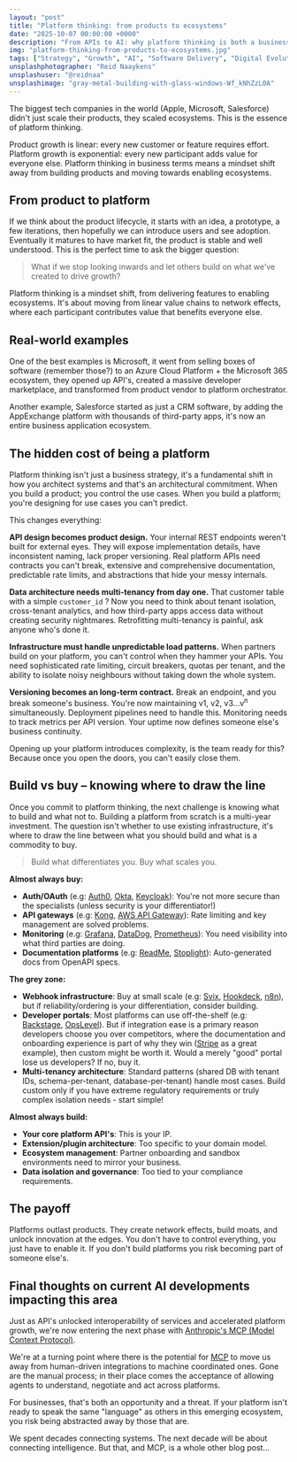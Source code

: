 ```yaml
---
layout: "post"
title: "Platform thinking: from products to ecosystems"
date: "2025-10-07 00:00:00 +0000"
description: "From APIs to AI: why platform thinking is both a business strategy and an architectural shift toward scalable, intelligent ecosystems."
img: "platform-thinking-from-products-to-ecosystems.jpg"
tags: ["Strategy", "Growth", "AI", "Software Delivery", "Digital Evolution"]
unsplashphotographer: "Reid Naaykens"
unsplashuser: "@reidnaa"
unsplashimage: "gray-metal-building-with-glass-windows-Wf_kNhZzL0A"
---
```


The biggest tech companies in the world (Apple, Microsoft, Salesforce) didn't just scale their products, they scaled ecosystems. This is the essence of platform thinking.

Product growth is linear: every new customer or feature requires effort. Platform growth is exponential: every new participant adds value for everyone else.
Platform thinking in business terms means a mindset shift away from building products and moving towards enabling ecosystems. 

## From product to platform

If we think about the product lifecycle, it starts with an idea, a prototype, a few iterations, then hopefully we can introduce users and see adoption. Eventually it matures to have market fit, the product is stable and well understood. This is the perfect time to ask the bigger question: 

> What if we stop looking inwards and let others build on what we’ve created to drive growth?

Platform thinking is a mindset shift, from delivering features to enabling ecosystems. It's about moving from linear value chains to network effects, where each participant contributes value that benefits everyone else.

## Real-world examples

One of the best examples is Microsoft, it went from selling boxes of software (remember those?) to an Azure Cloud Platform + the Microsoft 365 ecosystem, they opened up API's, created a massive developer marketplace, and transformed from product vendor to platform orchestrator.

Another example, Salesforce started as just a CRM software, by adding the AppExchange platform with thousands of third-party apps, it's now an entire business application ecosystem.

## The hidden cost of being a platform

Platform thinking isn't just a business strategy, it's a fundamental shift in how you architect systems and that's an architectural commitment. When you build a product; you control the use cases. When you build a platform; you're designing for use cases you can't predict.

This changes everything:

**API design becomes product design.** Your internal REST endpoints weren't built for external eyes. They will expose implementation details, have inconsistent naming, lack proper versioning. Real platform APIs need contracts you can't break, extensive and comprehensive documentation, predictable rate limits, and abstractions that hide your messy internals.

**Data architecture needs multi-tenancy from day one.** That customer table with a simple `customer_id` ? Now you need to think about tenant isolation, cross-tenant analytics, and how third-party apps access data without creating security nightmares. Retrofitting multi-tenancy is painful, ask anyone who's done it.

**Infrastructure must handle unpredictable load patterns.** When partners build on your platform, you can't control when they hammer your APIs. You need sophisticated rate limiting, circuit breakers, quotas per tenant, and the ability to isolate noisy neighbours without taking down the whole system.

**Versioning becomes an long-term contract.** Break an endpoint, and you break someone's business. You're now maintaining v1, v2, v3...v<sup>n</sup> simultaneously. Deployment pipelines need to handle this. Monitoring needs to track metrics per API version. Your uptime now defines someone else's business continuity.

Opening up your platform introduces complexity, is the team ready for this? Because once you open the doors, you can't easily close them.

## Build vs buy – knowing where to draw the line

Once you commit to platform thinking, the next challenge is knowing what to build and what not to. Building a platform from scratch is a multi-year investment. The question isn't whether to use existing infrastructure, it's where to draw the line between what you should build and what is a commodity to buy.

> Build what differentiates you. Buy what scales you.

**Almost always buy:**
* **Auth/OAuth** (e.g: [Auth0](https://auth0.com/), [Okta](https://www.okta.com/), [Keycloak](https://www.keycloak.org/)): You're not more secure than the specialists (unless security is your differentiator!)
* **API gateways** (e.g: [Kong](https://konghq.com/), [AWS API Gateway](https://aws.amazon.com/api-gateway/)): Rate limiting and key management are solved problems.
* **Monitoring** (e.g: [Grafana](https://grafana.com/), [DataDog](https://www.datadoghq.com/), [Prometheus](https://prometheus.io/)): You need visibility into what third parties are doing.
* **Documentation platforms** (e.g: [ReadMe](https://readme.com/), [Stoplight](https://stoplight.io/)): Auto-generated docs from OpenAPI specs.

**The grey zone:**
* **Webhook infrastructure**: Buy at small scale (e.g: [Svix](https://www.svix.com/), [Hookdeck](https://hookdeck.com/), [n8n](https://n8n.io/)), but if reliability/ordering is your differentiation, consider building.
* **Developer portals**: Most platforms can use off-the-shelf (e.g: [Backstage](https://backstage.io/), [OpsLevel](https://www.opslevel.com/)). But if integration ease is a primary reason developers choose you over competitors, where the documentation and onboarding experience is part of why they win ([Stripe](https://docs.stripe.com/development) as a great example), then custom might be worth it. Would a merely "good" portal lose us developers? If no, buy it.
* **Multi-tenancy architecture**: Standard patterns (shared DB with tenant IDs, schema-per-tenant, database-per-tenant) handle most cases. Build custom only if you have extreme regulatory requirements or truly complex isolation needs - start simple!

**Almost always build:**
* **Your core platform API's**: This is your IP.
* **Extension/plugin architecture**: Too specific to your domain model.
* **Ecosystem management**: Partner onboarding and sandbox environments need to mirror your business.
* **Data isolation and governance**: Too tied to your compliance requirements.

## The payoff
Platforms outlast products. They create network effects, build moats, and unlock innovation at the edges. You don't have to control everything, you just have to enable it. If you don't build platforms you risk becoming part of someone else's.

## Final thoughts on current AI developments impacting this area
Just as API's unlocked interoperability of services and accelerated platform growth, we're now entering the next phase with [Anthropic's MCP (Model Context Protocol)](https://www.anthropic.com/news/model-context-protocol).

We're at a turning point where there is the potential for [MCP](https://github.com/mcp) to move us away from human-driven integrations to machine coordinated ones. Gone are the manual process; in their place comes the acceptance of allowing agents to understand, negotiate and act across platforms.

For businesses, that's both an opportunity and a threat. If your platform isn't ready to speak the same "language" as others in this emerging ecosystem, you risk being abstracted away by those that are.

We spent decades connecting systems. The next decade will be about connecting intelligence. But that, and MCP, is a whole other blog post...